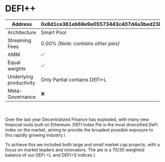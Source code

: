 # DEFI++

| Address                 | 0x8d1ce361eb68e9e05573443c407d4a3bed23b033 |
| ----------------------- | ------------------------------------------ |
| Architecture            | Smart Pool                                 |
| Streaming Fees          | 0.00% _(Note: contains other pies)_        |
| AMM                     | ✅                                          |
| Equal weights           | ✅                                          |
| Underlying productivity | Only Partial contains DEFI+L               |
| Meta-Governance         | ❌                                          |

\
\
Over the last year Decentralized Finance has exploded, with many new financial tools built on Ethereum. DEFI Index Pie is the most diversified DeFi index on the market, aiming to provide the broadest possible exposure to this rapidly growing industry.\


To achieve this we included both large and small market cap projects, with a focus on market leaders and innovators. The pie is a 70/30 weighted balance of our DEFI +L and DEFI+S indices.\
